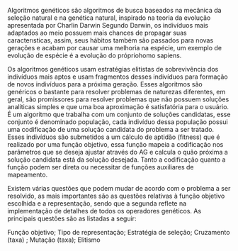 Algoritmos genéticos são algoritmos de busca baseados na mecânica da seleção natural e na genética natural, inspirado na teoria da evolução apresentada por Charlin Darwin 
Segundo Darwin, os indivíduos mais adaptados ao meio possuem mais chances de propagar suas caracterısticas, assim, seus hábitos também são passados para novas gerações e acabam por causar uma melhoria na espécie, um exemplo de evolução de espécie é a evolução do própriohomo sapiens. 

Os algoritmos genéticos usam estratégias elitistas de sobrevivência dos indivíduos mais aptos e usam fragmentos desses indivíduos para formação de novos indivíduos para a próxima geração. Esses algoritmos são genéricos o bastante para resolver problemas de naturezas diferentes, em geral, são promissores para resolver problemas que não possuem soluções analíticas simples e que uma boa aproximação é satisfatória para o usuário. É um algoritmo que trabalha com um conjunto de soluções candidatas, esse  conjunto é denominado população, cada indivíduo dessa população possui uma codificação de uma solução candidata do problema a ser tratado. Esses indivíduos são submetidos a um cálculo de aptidão (fitness) que é realizado por uma função objetivo, essa função mapeia a codificação nos parâmetros que se deseja ajustar através do AG e calcula o quão próxima a solução candidata está da solução desejada. Tanto a codificação quanto a função podem ser direta ou necessitar de funções auxiliares de mapeamento.

Existem várias questões que podem mudar de acordo com o problema a ser resolvido, as mais importantes são as questões relativas à função objetivo escolhida e a representação, sendo que a segunda reflete na implementação de detalhes de todos os operadores genéticos. As principais questões são as listadas a seguir:

Função objetivo; 
Tipo de representação; 
Estratégia de seleção;
Cruzamento (taxa) ; 
Mutação (taxa);
Elitismo 
